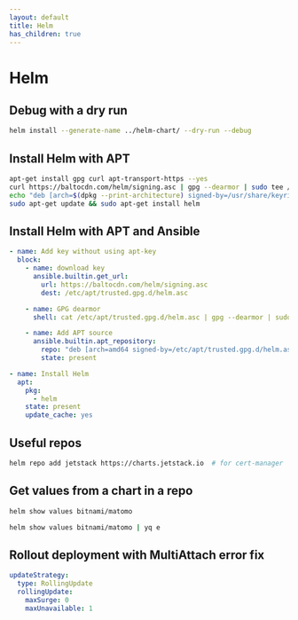 ```yaml
---
layout: default
title: Helm
has_children: true
---
```


# Helm

## Debug with a dry run

```bash
helm install --generate-name ../helm-chart/ --dry-run --debug
```

## Install Helm with APT

```bash
apt-get install gpg curl apt-transport-https --yes
curl https://baltocdn.com/helm/signing.asc | gpg --dearmor | sudo tee /usr/share/keyrings/helm.gpg > /dev/null
echo "deb [arch=$(dpkg --print-architecture) signed-by=/usr/share/keyrings/helm.gpg] https://baltocdn.com/helm/stable/debian/ all main" | sudo tee /etc/apt/sources.list.d/helm-stable-debian.list
sudo apt-get update && sudo apt-get install helm
```

## Install Helm with APT and Ansible

```yaml
- name: Add key without using apt-key
  block:
    - name: download key
      ansible.builtin.get_url:
        url: https://baltocdn.com/helm/signing.asc
        dest: /etc/apt/trusted.gpg.d/helm.asc

    - name: GPG dearmor
      shell: cat /etc/apt/trusted.gpg.d/helm.asc | gpg --dearmor | sudo tee /usr/share/keyrings/helm.gpg > /dev/null

    - name: Add APT source
      ansible.builtin.apt_repository:
        repo: "deb [arch=amd64 signed-by=/etc/apt/trusted.gpg.d/helm.asc] https://baltocdn.com/helm/stable/debian/ all main"
        state: present

- name: Install Helm
  apt:
    pkg:
      - helm
    state: present
    update_cache: yes
```

## Useful repos

```bash
helm repo add jetstack https://charts.jetstack.io  # for cert-manager
```

## Get values from a chart in a repo

```bash
helm show values bitnami/matomo
```

```bash
helm show values bitnami/matomo | yq e
```

## Rollout deployment with MultiAttach error fix

```yaml
updateStrategy:
  type: RollingUpdate
  rollingUpdate:
    maxSurge: 0
    maxUnavailable: 1
```
